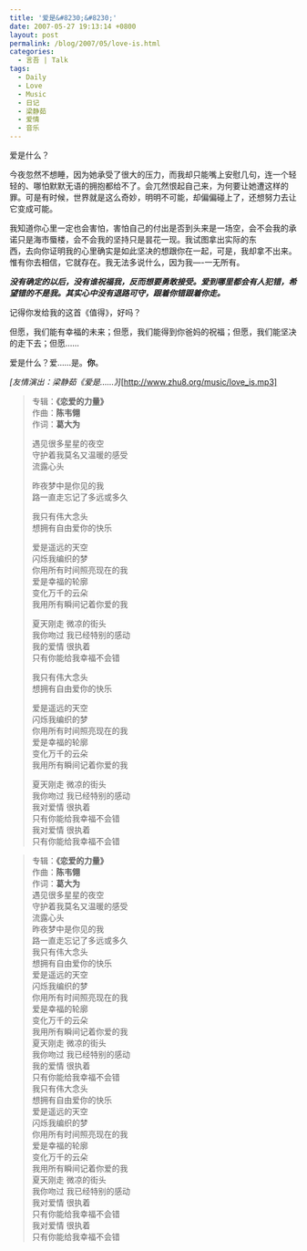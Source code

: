 ```yaml
---
title: '爱是&#8230;&#8230;'
date: 2007-05-27 19:13:14 +0800
layout: post
permalink: /blog/2007/05/love-is.html
categories:
  - 言吾 | Talk
tags:
  - Daily
  - Love
  - Music
  - 日记
  - 梁静茹
  - 爱情
  - 音乐
---
```

爱是什么？

今夜忽然不想睡，因为她承受了很大的压力，而我却只能嘴上安慰几句，连一个轻轻的、哪怕默默无语的拥抱都给不了。会兀然恨起自己来，为何要让她遭这样的罪。可是有时候，世界就是这么奇妙，明明不可能，却偏偏碰上了，还想努力去让它变成可能。

我知道你心里一定也会害怕，害怕自己的付出是否到头来是一场空，会不会我的承诺只是海市蜃楼，会不会我的坚持只是昙花一现。我试图拿出实际的东  
西，去向你证明我的心里确实是如此坚决的想跟你在一起，可是，我却拿不出来。惟有你去相信，它就存在。我无法多说什么，因为我&#8212;-一无所有。

***没有确定的以后，没有谁祝福我，反而想要勇敢接受。爱到哪里都会有人犯错，希望错的不是我。其实心中没有退路可守，跟着你错跟着你走。***

记得你发给我的这首《值得》，好吗？

但愿，我们能有幸福的未来；但愿，我们能得到你爸妈的祝福；但愿，我们能坚决的走下去；但愿&#8230;&#8230;

爱是什么？爱&#8230;&#8230;是。**你**。

*[友情演出：梁静茹《爱是......》]*[http://www.zhu8.org/music/love_is.mp3]  
<span id="more-56"></span>

> 专辑：**《恋爱的力量》**  
> 作曲：**陈韦翎**  
> 作词：**葛大为**
> 
> 遇见很多星星的夜空  
> 守护着我莫名又温暖的感受  
> 流露心头
> 
> 昨夜梦中是你见的我  
> 路一直走忘记了多远或多久
> 
> 我只有伟大念头  
> 想拥有自由爱你的快乐
> 
> 爱是遥远的天空  
> 闪烁我编织的梦  
> 你用所有时间照亮现在的我  
> 爱是幸福的轮廓  
> 变化万千的云朵  
> 我用所有瞬间记着你爱的我
> 
> 夏天刚走 微凉的街头  
> 我你吻过 我已经特别的感动  
> 我的爱情 很执着  
> 只有你能给我幸福不会错
> 
> 我只有伟大念头  
> 想拥有自由爱你的快乐
> 
> 爱是遥远的天空  
> 闪烁我编织的梦  
> 你用所有时间照亮现在的我  
> 爱是幸福的轮廓  
> 变化万千的云朵  
> 我用所有瞬间记着你爱的我
> 
> 夏天刚走 微凉的街头  
> 我你吻过 我已经特别的感动  
> 我对爱情 很执着  
> 只有你能给我幸福不会错  
> 我对爱情 很执着  
> 只有你能给我幸福不会错 

<!--more-->

> 专辑：**《恋爱的力量》**  
> 作曲：**陈韦翎**  
> 作词：**葛大为**  
> 遇见很多星星的夜空  
> 守护着我莫名又温暖的感受  
> 流露心头  
> 昨夜梦中是你见的我  
> 路一直走忘记了多远或多久  
> 我只有伟大念头  
> 想拥有自由爱你的快乐  
> 爱是遥远的天空  
> 闪烁我编织的梦  
> 你用所有时间照亮现在的我  
> 爱是幸福的轮廓  
> 变化万千的云朵  
> 我用所有瞬间记着你爱的我  
> 夏天刚走 微凉的街头  
> 我你吻过 我已经特别的感动  
> 我的爱情 很执着  
> 只有你能给我幸福不会错  
> 我只有伟大念头  
> 想拥有自由爱你的快乐  
> 爱是遥远的天空  
> 闪烁我编织的梦  
> 你用所有时间照亮现在的我  
> 爱是幸福的轮廓  
> 变化万千的云朵  
> 我用所有瞬间记着你爱的我  
> 夏天刚走 微凉的街头  
> 我你吻过 我已经特别的感动  
> 我对爱情 很执着  
> 只有你能给我幸福不会错  
> 我对爱情 很执着  
> 只有你能给我幸福不会错